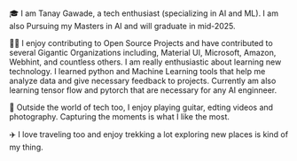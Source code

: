 🎓 I am Tanay Gawade, a tech enthusiast (specializing in AI and ML). I am also Pursuing my Masters in AI and will graduate in mid-2025.

👨‍💻 I enjoy contributing to Open Source Projects and have contributed to several Gigantic Organizations including, Material UI, Microsoft, Amazon, Webhint, and countless others. I am really enthusiastic about learning new technology. I learned python and Machine Learning tools that help me analyze data and give necessary feedback to projects. Currently am also learning tensor flow and pytorch that are necessary for any AI enginneer.

🎸 Outside the world of tech too, I enjoy playing guitar, edting videos and  photography. Capturing the moments is what I like the most.

✈️ I love traveling too and enjoy trekking a lot exploring new places is kind of my thing.
